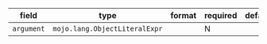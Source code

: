 | field | type | format | required | default | description |
|---|---|---|---|---|---|
| `argument` | `mojo.lang.ObjectLiteralExpr` |  | N |  |  |
